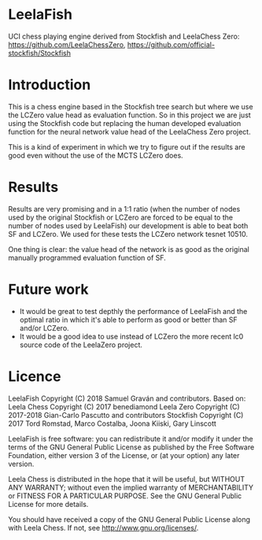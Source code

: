 # LeelaFish
UCI chess playing engine derived from Stockfish and LeelaChess Zero: https://github.com/LeelaChessZero, https://github.com/official-stockfish/Stockfish

# Introduction
This is a chess engine based in the Stockfish tree search but where we use the LCZero value head as evaluation function. So in this project we are just using the Stockfish code but replacing the human developed evaluation function for the neural network value head of the LeelaChess Zero project.

This is a kind of experiment in which we try to figure out if the results are good even without the use of the MCTS LCZero does.

# Results
Results are very promising and in a 1:1 ratio (when the number of nodes used by the original Stockfish or LCZero are forced to be equal to the number of nodes used by LeelaFish) our development is able to beat both SF and LCZero. We used for these tests the LCZero network tesnet 10510.

One thing is clear: the value head of the network is as good as the original manually programmed evaluation function of SF.

# Future work
- It would be great to test depthly the performance of LeelaFish and the optimal ratio in which it's able to perform as good or better than SF and/or LCZero.  
- It would be a good idea to use instead of LCZero the more recent lc0 source code of the LeelaZero project.

# Licence
LeelaFish Copyright (C) 2018  Samuel Graván and contributors. 
Based on:
Leela Chess Copyright (C) 2017 benediamond
Leela Zero Copyright (C) 2017-2018  Gian-Carlo Pascutto and contributors
Stockfish Copyright (C) 2017  Tord Romstad, Marco Costalba, Joona Kiiski, Gary Linscott

LeelaFish is free software: you can redistribute it and/or modify it under the terms of the GNU General Public License as published by the Free Software Foundation, either version 3 of the License, or (at your option) any later version.

Leela Chess is distributed in the hope that it will be useful, but WITHOUT ANY WARRANTY; without even the implied warranty of MERCHANTABILITY or FITNESS FOR A PARTICULAR PURPOSE. See the GNU General Public License for more details.

You should have received a copy of the GNU General Public License along with Leela Chess. If not, see http://www.gnu.org/licenses/.
